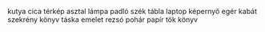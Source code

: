 kutya
cica
térkép
asztal
lámpa
padló
szék
tábla
laptop
képernyő
egér
kabát
szekrény
könyv
táska
emelet
rezsó
pohár
papír
tök
könyv

